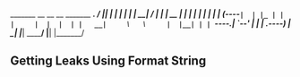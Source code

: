 
  _______  __       __    __   _______     _______.
 /  _____||  |     |  |  |  | |   ____|   /       |
|  |  __  |  |     |  |  |  | |  |__     |   (----`
|  | |_ | |  |     |  |  |  | |   __|     \   \    
|  |__| | |  `----.|  `--'  | |  |    .----)   |   
 \______| |_______| \______/  |__|    |_______/    
                                                   
                                          

           
## Getting Leaks Using Format String                

